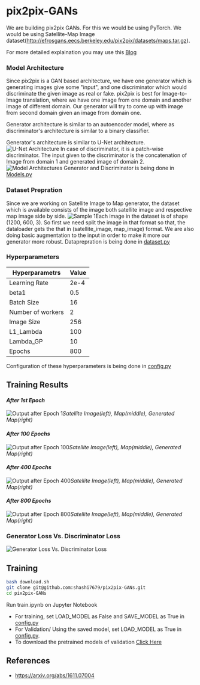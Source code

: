 # pix2pix-GANs

We are building pix2pix GANs. For this we would be using PyTorch.
We would be using Satellite-Map Image dataset(http://efrosgans.eecs.berkeley.edu/pix2pix/datasets/maps.tar.gz).

For more detailed explaination you may use this [Blog](https://medium.com/@Skpd/pix2pix-gan-for-generating-map-given-satellite-images-using-pytorch-6e50c318673a)

### Model Architecture
Since pix2pix is a GAN based architecture, we have one generator which is generating images give some "input", and one discriminator which would discriminate the given image as real or fake. 
pix2pix is best for Image-to-Image translation, where we have one image from one domain and another image of different domain. Our generator will try to come up with  image from second domain given an image from domain one.

Generator architecture is similar to an autoencoder model, where as discriminator's architecture is similar to a binary classifier.  
 
 Generator's architecture is similar to U-Net architecture.
 ![U-Net Architecture](https://lmb.informatik.uni-freiburg.de/people/ronneber/u-net/u-net-architecture.png) 
In case of discriminator, it is a patch-wise discriminator. The input given to the discriminator is the concatenation  of Image from domain 1 and generated image of domain 2. 
![Model Architectures](https://www.researchgate.net/publication/350987193/figure/fig3/AS:1014485737279490@1618883656591/The-architecture-of-the-generator-and-discriminator-networks-used-in-the-proposed-Pix2Pix.png)
Generator and Discriminator is being done in [Models.py](https://github.com/shashi7679/pix2pix-GANs/blob/main/Models.py)

### Dataset Prepration
Since we are working on Satellite Image to Map generator, the dataset which is available consists of the image both satellite image and respective map image side by side. 
![Sample 1](https://drive.google.com/uc?export=view&id=1MMEnfkzb-b4oE_gwdeccpxzkGQhPfVl1)Each image in the dataset is of shape (1200, 600, 3). So first we need split the image in that format so that, the dataloader gets the that in (satellite_image, map_image) format. We are also doing basic augmentation to the input in order to make it more our generator more robust.
Dataprepration is being done in [dataset.py](https://github.com/shashi7679/pix2pix-GANs/blob/main/dataset.py)

### Hyperparameters
|  Hyperparametrs  | Value  |
|--|--|
|  Learning Rate|2e-4  |
| beta1| 0.5|
|Batch Size | 16|
|Number of workers | 2|
| Image Size| 256|
| L1_Lambda| 100|
| Lambda_GP| 10|
| Epochs| 800|

Configuration of these hyperparameters is being done in [config.py](https://github.com/shashi7679/pix2pix-GANs/blob/main/config.py)

## Training Results
#### _After 1st Epoch_
![Output after Epoch 1](https://drive.google.com/uc?export=view&id=1bQ6xXN8jEWb14BpKjWBrnWInbyrJLxPi)_Satellite Image(left), Map(middle), Generated Map(right)_

#### _After 100 Epochs_
![Output after Epoch 100](https://drive.google.com/uc?export=view&id=1QNGRz16127euLiQ_BxcA_F9xPLu2mQZY)_Satellite Image(left), Map(middle), Generated Map(right)_

#### _After 400 Epochs_
![Output after Epoch 400](https://drive.google.com/uc?export=view&id=1bddfataLUOTYyH7E1iq6B-XY255lnQ_O)_Satellite Image(left), Map(middle), Generated Map(right)_

#### _After 800 Epochs_
![Output after Epoch 800](https://drive.google.com/uc?export=view&id=16GbzMbWrOFfP3kO4h9wPvBnpHxaPlNsU)_Satellite Image(left), Map(middle), Generated Map(right)_
### Generator Loss Vs. Discriminator Loss
![Generator Loss Vs. Discriminator Loss](https://drive.google.com/uc?export=view&id=19FnwwJN1gtnCK2Y6XlhAH_YGvUB7rmJB)
## Training
```sh
bash download.sh
git clone git@github.com:shashi7679/pix2pix-GANs.git
cd pix2pix-GANs
```
Run train.ipynb on Jupyter Notebook
- For training, set LOAD_MODEL as False and SAVE_MODEL as True in [config.py](https://github.com/shashi7679/pix2pix-GANs/blob/main/config.py)
- For Validation/ Using the saved model, set LOAD_MODEL as True in [config.py](https://github.com/shashi7679/pix2pix-GANs/blob/main/config.py). 
- To download the pretrained models of validation [Click Here](https://drive.google.com/drive/folders/1jgqB6zVJ3iSXyQ8JdrikTerk74DkTPSY?usp=sharing)


## References
- https://arxiv.org/abs/1611.07004
